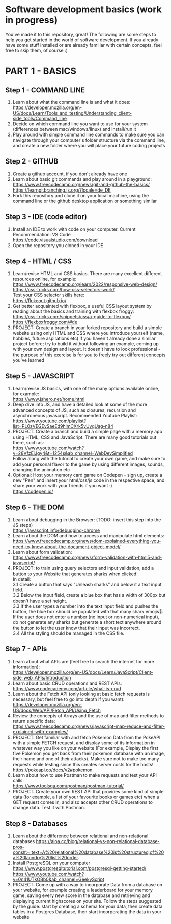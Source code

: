 # Software development basics (work in progress)

You've made it to this repository, great! The following are some steps to help you get started in the world of software development. If you already have some stuff installed or are already familiar with certain concepts, feel free to skip them, of course :)


# PART 1 - BASICS

## Step 1 - COMMAND LINE
1. Learn about what the command line is and what it does:   
   https://developer.mozilla.org/en-US/docs/Learn/Tools_and_testing/Understanding_client-side_tools/Command_line
2. Decide on which command line you want to use for your system (differences between mac/windows/linux) and install/run it
3. Play around with simple command line commands to make sure you can navigate through your computer's folder structure via the command line, and create a new folder where you will place your future coding projects

## Step 2 - GITHUB
1. Create a github account, if you don't already have one
2. Learn about basic git commands and play around in a playground:    
   https://www.freecodecamp.org/news/git-and-github-the-basics/    
   https://learngitbranching.js.org/?locale=de_DE
3. Fork this repository and clone it on your local machine, using the command line or the github desktop application or something similar

## Step 3 - IDE (code editor)
1. Install an IDE to work with code on your computer. Current Recommendation: VS Code   
   https://code.visualstudio.com/download
2. Open the repository you cloned in your IDE

## Step 4 - HTML / CSS
1. Learn/revise HTML and CSS basics. There are many excellent different resources online, for example:          
   https://www.freecodecamp.org/learn/2022/responsive-web-design/      
   https://css-tricks.com/how-css-selectors-work/  
   Test your CSS selector skills here:     
   https://flukeout.github.io/
2. Get better acquainted with flexbox, a useful CSS layout system by reading about the basics and training with flexbox froggy:    
   https://css-tricks.com/snippets/css/a-guide-to-flexbox/   
   https://flexboxfroggy.com/#de     
3. PROJECT: Create a branch in your forked repository and build a simple website using only HTML and CSS where you introduce yourself (name, hobbies, future aspirations etc) if you haven't already done a similar project before; try to build it without following an example, coming up with your own design and layout. It doesn't have to look professional - the purpose of this exercise is for you to freely try out different concepts you've learned

## Step 5 - JAVASCRIPT
1. Learn/revise JS basics, with one of the many options available online, for example:    
   https://www.jshero.net/home.html
2. Deep dive into JS, and have a detailed look at some of the more advanced concepts of JS, such as closures, recursion and asynchroneous javascript. Recommended Youtube Playlist:    
   https://www.youtube.com/playlist?list=PL0zVEGEvSaeEd9hlmCXrk5yUyqUag-n84
4. PROJECT: Create a branch and build a simple page with a memory app using HTML, CSS and JavaScript. There are many good tutorials out there, such as:    
   https://www.youtube.com/watch?v=28VfzEiJgy4&t=1254s&ab_channel=WebDevSimplified   
   Follow along with the tutorial to create your own game, and make sure to add your personal flavor to the game by using different images, sounds, changing the animation etc   
5. Optional: Host your memory card game on Codepen - sign up, create a new "Pen" and insert your html/css/js code in the respective space, and share your work with your friends if you want :)  
   https://codepen.io/

## Step 6 - THE DOM
1. Learn about debugging in the Browser:  (TODO: insert this step into the JS steps)  
   https://javascript.info/debugging-chrome
2. Learn about the DOM and how to access and manipulate html elements:   
   https://www.freecodecamp.org/news/dom-explained-everything-you-need-to-know-about-the-document-object-model/
3. Learn about form validation:   
   https://www.freecodecamp.org/news/form-validation-with-html5-and-javascript/
5. PROJECT: to train using query selectors and input validation, add a button to your Website that generates sharks when clicked!    
   In detail:   
   3.1 Create a button that says "Unleash sharks" and below it a text input field.     
   3.2 Below the input field, create a blue box that has a width of 300px but doesn't have a set height.  
   3.3 If the user types a number into the text input field and pushes the button, the blue box should be populated with that many shark emojis🦈. If the user does not enter a number (no input or non-numerical input), do not generate any sharks but generate a short text anywhere around the button to let the user know that their input was incorrect.      
   3.4 All the styling should be managed in the CSS file.   

## Step 7 - APIs
1. Learn about what APIs are (feel free to search the internet for more information):    
   https://developer.mozilla.org/en-US/docs/Learn/JavaScript/Client-side_web_APIs/Introduction
2. Learn about basic CRUD operations and REST APIs:        
   https://www.codecademy.com/article/what-is-crud
3. Learn about the Fetch API (only looking at basic fetch requests is necessary, but feel free to go into depth if you want):   
   https://developer.mozilla.org/en-US/docs/Web/API/Fetch_API/Using_Fetch  
4. Review the concepts of Arrays and the use of map and filter methods to return specific data:    
   https://www.freecodecamp.org/news/javascript-map-reduce-and-filter-explained-with-examples/    
5. PROJECT: Get familiar with and fetch Pokemon Data from the PokeAPI with a simple FETCH request, and display some of its information in whatever way you like on your website (For example, Display the first five Pokemon you get back from their pokemon database with an image, their name and one of their attacks). Make sure not to make too many requests while testing since this creates server costs for the hosts!     
   https://pokeapi.co/docs/v2#pokemon.     
6. Learn about how to use Postman to make requests and test your API calls:     
   https://www.toolsqa.com/postman/postman-tutorial/
8. PROJECT: Create your own REST API that provides some kind of simple data (for example, a list of your favourite books or games etc) when a GET request comes in, and also accepts other CRUD operations to change data. Test it with Postman.
   
   
## Step 8 - Databases
1. Learn about the difference between relational and non-relational databases 
   https://aloa.co/blog/relational-vs-non-relational-database-pros-cons#:~:text=A%20relational%20database%20is%20structured,of%20a%20laundry%20list%20order.
2. Install PostgreSQL on your computer
   https://www.postgresqltutorial.com/postgresql-getting-started/       
   https://www.youtube.com/watch?v=0n41UTkOBb0&ab_channel=GeekyScript      
3. PROJECT: Come up with a way to incorporate Data from a database on your website, for example creating a leaderboard for your memory game, saving every new score in the database and retrieving and displaying current highscores on your site. Follow the steps suggested by the guide: start by creating a schema for your data, then create data tables in a Postgres Database, then start incorporating the data in your website 

   
